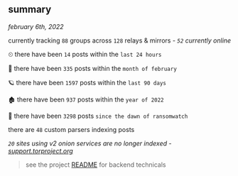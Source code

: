 
## summary
_february 6th, 2022_

currently tracking `88` groups across `128` relays & mirrors - _`52` currently online_

⏲ there have been `14` posts within the `last 24 hours`

🦈 there have been `335` posts within the `month of february`

🪐 there have been `1597` posts within the `last 90 days`

🏚 there have been `937` posts within the `year of 2022`

🦕 there have been `3298` posts `since the dawn of ransomwatch`

there are `48` custom parsers indexing posts

_`20` sites using v2 onion services are no longer indexed - [support.torproject.org](https://support.torproject.org/onionservices/v2-deprecation/)_

> see the project [README](https://github.com/thetanz/ransomwatch#ransomwatch--) for backend technicals
